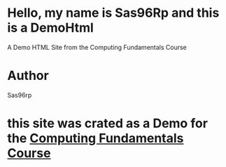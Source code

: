 # Hello, my name is Sas96Rp and this is a DemoHtml
A Demo HTML Site from the Computing Fundamentals Course

# Author
Sas96rp


# this site was crated as a Demo for the [Computing Fundamentals Course](https://www.roppers.org/courses/)
